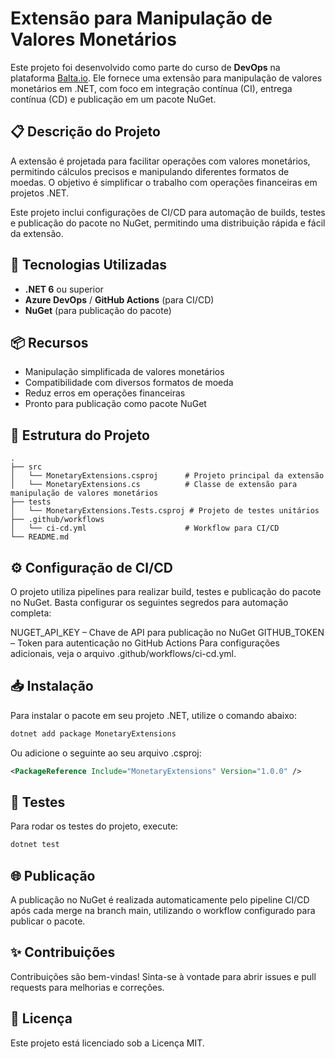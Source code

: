 # Extensão para Manipulação de Valores Monetários

Este projeto foi desenvolvido como parte do curso de **DevOps** na plataforma [Balta.io](https://balta.io). Ele fornece uma extensão para manipulação de valores monetários em .NET, com foco em integração contínua (CI), entrega contínua (CD) e publicação em um pacote NuGet.

## 📋 Descrição do Projeto

A extensão é projetada para facilitar operações com valores monetários, permitindo cálculos precisos e manipulando diferentes formatos de moedas. O objetivo é simplificar o trabalho com operações financeiras em projetos .NET.

Este projeto inclui configurações de CI/CD para automação de builds, testes e publicação do pacote no NuGet, permitindo uma distribuição rápida e fácil da extensão.

## 🚀 Tecnologias Utilizadas

- **.NET 6** ou superior
- **Azure DevOps** / **GitHub Actions** (para CI/CD)
- **NuGet** (para publicação do pacote)

## 📦 Recursos

- Manipulação simplificada de valores monetários
- Compatibilidade com diversos formatos de moeda
- Reduz erros em operações financeiras
- Pronto para publicação como pacote NuGet

## 📑 Estrutura do Projeto

```plaintext
.
├── src
│   └── MonetaryExtensions.csproj      # Projeto principal da extensão
│   └── MonetaryExtensions.cs          # Classe de extensão para manipulação de valores monetários
├── tests
│   └── MonetaryExtensions.Tests.csproj # Projeto de testes unitários
├── .github/workflows
│   └── ci-cd.yml                      # Workflow para CI/CD
└── README.md
```

## ⚙️ Configuração de CI/CD
O projeto utiliza pipelines para realizar build, testes e publicação do pacote no NuGet. Basta configurar os seguintes segredos para automação completa:

NUGET_API_KEY – Chave de API para publicação no NuGet
GITHUB_TOKEN – Token para autenticação no GitHub Actions
Para configurações adicionais, veja o arquivo .github/workflows/ci-cd.yml.

## 📥 Instalação
Para instalar o pacote em seu projeto .NET, utilize o comando abaixo:


``` bash
dotnet add package MonetaryExtensions
```
Ou adicione o seguinte ao seu arquivo .csproj:

````xml
<PackageReference Include="MonetaryExtensions" Version="1.0.0" />
````
## 🧪 Testes
Para rodar os testes do projeto, execute:

````bash
dotnet test
````
## 🌐 Publicação
A publicação no NuGet é realizada automaticamente pelo pipeline CI/CD após cada merge na branch main, utilizando o workflow configurado para publicar o pacote.

## ✨ Contribuições
Contribuições são bem-vindas! Sinta-se à vontade para abrir issues e pull requests para melhorias e correções.

## 📄 Licença
Este projeto está licenciado sob a Licença MIT.
